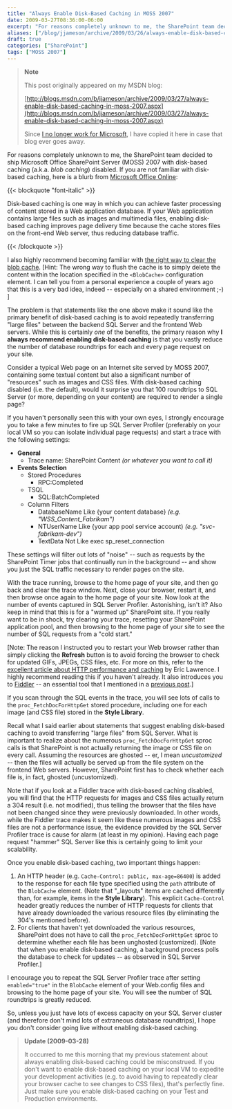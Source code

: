 ```yaml
---
title: "Always Enable Disk-Based Caching in MOSS 2007"
date: 2009-03-27T08:36:00-06:00
excerpt: "For reasons completely unknown to me, the SharePoint team decided to ship Microsoft Office SharePoint Server (MOSS) 2007 with disk-based caching (a.k.a. blob caching ) disabled. If you are not familiar with disk-based caching, here is a blurb from Microsoft..."
aliases: ["/blog/jjameson/archive/2009/03/26/always-enable-disk-based-caching-in-moss-2007.aspx", "/blog/jjameson/archive/2009/03/27/always-enable-disk-based-caching-in-moss-2007.aspx"]
draft: true
categories: ["SharePoint"]
tags: ["MOSS 2007"]
---
```


> **Note**
>
> This post originally appeared on my MSDN blog:
>
> [http://blogs.msdn.com/b/jjameson/archive/2009/03/27/always-enable-disk-based-caching-in-moss-2007.aspx](http://blogs.msdn.com/b/jjameson/archive/2009/03/27/always-enable-disk-based-caching-in-moss-2007.aspx)
>
> Since
> [I no longer work for Microsoft](/blog/jjameson/2011/09/02/last-day-with-microsoft),
> I have copied it here in case that blog ever goes away.

For reasons completely unknown to me, the SharePoint team decided to ship
Microsoft Office SharePoint Server (MOSS) 2007 with disk-based caching (a.k.a.
*blob caching*) disabled. If you are not familiar with disk-based caching, here
is a blurb from
[Microsoft Office Online](http://office.microsoft.com/en-us/sharepointserver/HA101762841033.aspx):

{{< blockquote "font-italic" >}}

Disk-based caching is one way in which you can achieve faster processing of
content stored in a Web application database. If your Web application contains
large files such as images and multimedia files, enabling disk-based caching
improves page delivery time because the cache stores files on the front-end Web
server, thus reducing database traffic.

{{< /blockquote >}}

I also highly recommend becoming familiar with
[the right way to clear the blob cache](http://msdn.microsoft.com/en-us/library/aa604896.aspx).
[Hint: The wrong way to flush the cache is to simply delete the content within
the location specified in the `<BlobCache>` configuration element. I can tell
you from a personal experience a couple of years ago that this is a very bad
idea, indeed -- especially on a shared environment ;-) ]

The problem is that statements like the one above make it sound like the primary
benefit of disk-based caching is to avoid repeatedly transferring "large files"
between the backend SQL Server and the frontend Web servers. While this is
certainly *one* of the benefits, the primary reason why **I always recommend
enabling disk-based caching** is that you vastly reduce the number of database
roundtrips for each and every page request on your site.

Consider a typical Web page on an Internet site served by MOSS 2007, containing
some textual content but also a significant number of "resources" such as images
and CSS files. With disk-based caching disabled (i.e. the default), would it
surprise you that 100 roundtrips to SQL Server (or more, depending on your
content) are required to render a single page?

If you haven't personally seen this with your own eyes, I strongly encourage you
to take a few minutes to fire up SQL Server Profiler (preferably on your local
VM so you can isolate individual page requests) and start a trace with the
following settings:

- **General**
  - Trace name: SharePoint Content *(or whatever you want to call it)*
- **Events Selection**
  - Stored Procedures
    - RPC:Completed
  - TSQL
    - SQL:BatchCompleted
  - Column Filters
    - DatabaseName Like {your content database} *(e.g. "WSS\_Content\_Fabrikam")*
    - NTUserName Like {your app pool service account) *(e.g. "svc-fabrikam-dev")*
    - TextData Not Like exec sp\_reset\_connection

These settings will filter out lots of "noise" -- such as requests by the
SharePoint Timer jobs that continually run in the background -- and show you
just the SQL traffic necessary to render pages on the site.

With the trace running, browse to the home page of your site, and then go back
and clear the trace window. Next, close your browser, restart it, and then
browse once again to the home page of your site. Now look at the number of
events captured in SQL Server Profiler. Astonishing, isn't it? Also keep in mind
that this is for a "warmed up" SharePoint site. If you really want to be in
shock, try clearing your trace, resetting your SharePoint application pool, and
then browsing to the home page of your site to see the number of SQL requests
from a "cold start."

[Note: The reason I instructed you to restart your Web browser rather than simply clicking the **Refresh** button is to avoid forcing the browser to check for updated GIFs, JPEGs, CSS files, etc. For more on this, refer to the [excellent article about HTTP performance and caching](http://msdn.microsoft.com/en-us/library/bb250442%28VS.85%29.aspx)
by Eric Lawrence. I highly recommend reading this if you haven't already. It
also introduces you to [Fiddler](http://www.fiddlertool.com) -- an essential
tool that I mentioned in a
[previous post](/blog/jjameson/2008/06/27/fiddler-wpad-slowperformance).]

If you scan through the SQL events in the trace, you will see lots of calls to
the `proc_FetchDocForHttpGet` stored procedure, including one for each image
(and CSS file) stored in the **Style Library**.

Recall what I said earlier about statements that suggest enabling disk-based
caching to avoid transferring "large files" from SQL Server. What is important
to realize about the numerous `proc_FetchDocForHttpGet` sproc calls is that
SharePoint is not actually returning the image or CSS file on every call.
Assuming the resources are ghosted -- er, I mean *uncustomized* -- then the
files will actually be served up from the file system on the frontend Web
servers. However, SharePoint first has to check whether each file is, in fact,
ghosted (uncustomized).

Note that if you look at a Fiddler trace with disk-based caching disabled, you
will find that the HTTP requests for images and CSS files actually return a 304
result (i.e. not modified), thus telling the browser that the files have not
been changed since they were previously downloaded. In other words, while the
Fiddler trace makes it seem like these numerous images and CSS files are not a
performance issue, the evidence provided by the SQL Server Profiler trace is
cause for alarm (at least in my opinion). Having each page request "hammer" SQL
Server like this is certainly going to limit your scalability.

Once you enable disk-based caching, two important things happen:

1. An HTTP header (e.g. `Cache-Control: public, max-age=86400`) is added to the response for each file type specified using the `path` attribute of the `BlobCache` element. (Note that "\_layouts" items are cached differently than, for example, items in the **Style Library**). This explicit `Cache-Control` header greatly reduces the number of HTTP requests for clients that have already downloaded the various resource files (by eliminating the 304's mentioned before).
2. For clients that haven't yet downloaded the various resources, SharePoint does not have to call the `proc_FetchDocForHttpGet` sproc to determine whether each file has been unghosted (customized). [Note that when you enable disk-based caching, a background process polls the database to check for updates -- as observed in SQL Server Profiler.]

I encourage you to repeat the SQL Server Profiler trace after setting
`enabled="true"` in the `BlobCache` element of your Web.config files and
browsing to the home page of your site. You will see the number of SQL
roundtrips is greatly reduced.

So, unless you just have lots of excess capacity on your SQL Server cluster (and
therefore don't mind lots of extraneous database roundtrips), I hope you don't
consider going live without enabling disk-based caching.

> **Update (2009-03-28)**
>
> It occurred to me this morning that my previous statement about always
> enabling disk-based caching could be misconstrued. If you don't want to enable
> disk-based caching on your local VM to expedite your development activities
> (e.g. to avoid having to repeatedly clear your browser cache to see changes to
> CSS files), that's perfectly fine. Just make sure you enable disk-based
> caching on your Test and Production environments.

